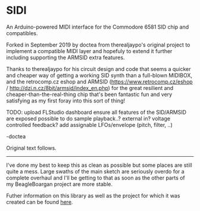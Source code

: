 # SIDI
An Arduino-powered MIDI interface for the Commodore 6581 SID chip and compatibles.

Forked in September 2019 by doctea from therealjaypo's original project to implement a compatible MIDI layer and hopefuly to extend it further including supporting the ARMSID extra features.

Thanks to therealjaypo for his circuit design and code that seems a quicker and cheaper way of getting a working SID synth than a full-blown MIDIBOX, and the retrocomp.cz eshop and ARMSID (https://www.retrocomp.cz/eshop / http://dzi.n.cz/8bit/armsid/index_en.php) for the great resilient and cheaper-than-the-real-thing chip that's been fantastic fun and very satisfying as my first foray into this sort of thing!

TODO:
upload FLStudio dashboard
ensure all features of the SID/ARMSID are exposed
possible to do sample playback..?
external in?
voltage controlled feedback?
add assignable LFOs/envelope (pitch, filter, ..)

-doctea

Original text follows.

--------

I've done my best to keep this as clean as possible but some places are still quite a mess. Large swaths of the main sketch are seriously overdo for a complete overhaul and I'll be getting to that as soon as the other parts of my BeagleBoargan project are more stable.

Futher information on this library as well as the project for which it was created can be found [here](http://hatestheinternet.com/kraslophone/midi-sid-arduino/sidi).

